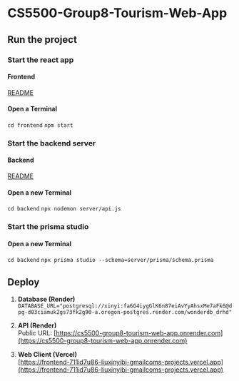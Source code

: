 # CS5500-Group8-Tourism-Web-App
## Run the project
### Start the react app
#### Frontend
[README](https://github.com/CodingXinyi/cs5500-group8-Tourism-Web-App/blob/main/frontend/README.md)  <br>
#### Open a Terminal 
```cd frontend```
```npm start```

### Start the backend server
#### Backend 
[README](https://github.com/CodingXinyi/cs5500-group8-Tourism-Web-App/blob/main/backend/README.md)<br>
#### Open a new Terminal 
```cd backend```
```npx nodemon server/api.js```

### Start the prisma studio
#### Open a new Terminal
```cd backend```
```npx prisma studio --schema=server/prisma/schema.prisma```


## Deploy

1. **Database (Render)**  
   `DATABASE_URL="postgresql://xinyi:fa6G4iygGlK6n87eiAvYyAhsxMe7aFk6@dpg-d03ciamuk2gs73fk2g90-a.oregon-postgres.render.com/wonderdb_drhd"`

2. **API (Render)**  
   Public URL: [https://cs5500-group8-tourism-web-app.onrender.com](https://cs5500-group8-tourism-web-app.onrender.com)

3. **Web Client (Vercel)**  
   [https://frontend-711id7u86-liuxinyibi-gmailcoms-projects.vercel.app](https://frontend-711id7u86-liuxinyibi-gmailcoms-projects.vercel.app)


